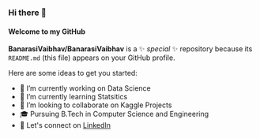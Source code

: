 ### Hi there 👋
#### Welcome to my GitHub

**BanarasiVaibhav/BanarasiVaibhav** is a ✨ _special_ ✨ repository because its `README.md` (this file) appears on your GitHub profile.

Here are some ideas to get you started:

- 🔭 I’m currently working on Data Science
- 🌱 I’m currently learning Statsitics
- 👯 I’m looking to collaborate on Kaggle Projects
- 🎓 Pursuing B.Tech in Computer Science and Engineering
- 🎉 Let's connect on <a href="https://www.linkedin.com/in/vaibhavkumartiwari" rel="nofollow"> LinkedIn </a>

